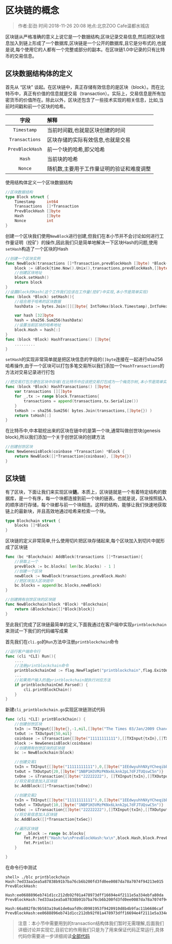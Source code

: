 # 区块链的概念

> 作者:彭劲  时间:2018-11-26 20:08 地点:北京ZOO Cafe温都水城店

区块链从严格准确的意义上说它是一个数据结构,区块记录交易信息,然后把区块信息加入到链上形成了一个数据库,区块链是一个公开的数据库,且它是分布式的,也就是说,每个使用它的人都有一个完整或部分的副本。在区块链1.0中记录的只有比特币的交易信息。

## 区块数据结构体的定义

首先从 “区块” 谈起。在区块链中，真正存储有效信息的是区块（block）。而在比特币中，真正有价值的信息就是交易（transaction）。实际上，交易信息是所有加密货币的价值所在。除此以外，区块还包含了一些技术实现的相关信息，比如,当前时间戳和前一个区块的哈希。

字段            | 解释
:----:          | :----
`Timestamp`     | 当前时间戳,也就是区块创建的时间
`Transactions`  | 区块存储的实际有效信息,也就是交易
`PrevBlockHash` | 前一个块的哈希,即父哈希
`Hash`          | 当前块的哈希
`Nonce`         | 随机数,主要用于工作量证明的验证和难度调整

使用结构体定义一个区块数据结构

```go
//区块数据结构
type Block struct {
	Timestamp     int64
	Transactions  []*Transaction
	PrevBlockHash []byte
	Hash          []byte
	Nonce         int
}
```

创建一个区块我们使用`NewBlock`进行创建,但我们在本小节并不会讨论如何进行工作量证明（挖矿）的操作,因此我们只是简单地解决一下区块Hash的问题,使用`setHash`构造了一个区块的Hash

```go
//创建一个区块实例
func NewBlock(transactions []*Transaction,prevBlockHash []byte) *Block{
	block := &Block{time.Now().Unix(),transactions,prevBlockHash,[]byte{},0}
	//创建区块地址
	block.setHash()
	return block
}
//设置Block的Hash(这个工作我们应该在工作量(挖矿)中实现,本小节是简单实现)
func (block *Block) setHash(){
	//组合用于哈希的区块数据
	hashData := bytes.Join([][]byte{ IntToHex(block.Timestamp),IntToHex(int64(block.Nonce)),block.HashTransactions(),block.PrevBlockHash},[]byte{})

	var hash [32]byte 
	hash = sha256.Sum256(hashData)
	//设置当前区块的哈希地址
	block.Hash = hash[:]
}
func (block *Block) HashTransactions() []byte{
    .........
}
```

`setHash`的实现非常简单就是把区块信息的字段的`[]byte`连接在一起进行sha256哈希操作,由于一个区块可以打包多笔交易所以我们添加一个`HashTransactions`的方法对交易记录进行打包

```go
//把交易打包方便在区块中存储(在比特币中应该把交易打包成为一个梅克尔树,本小节是简单实现)
func (block *Block) HashTransactions() []byte{
	var transactions [][]byte 
	for _,tx := range block.Transactions{
		transactions = append(transactions,tx.Serialize())
	}
	txHash := sha256.Sum256( bytes.Join(transactions,[]byte{}) )
	return txHash[:]
}
```

在比特币中,中本聪挖出来的区块在链中的是第一个块,通常叫做创世块(genesis block),所以我们添加一个关于创世区块的创建方法

```go
//创建创世区块
func NewGenesisBlock(coinbase *Transaction) *Block {
	return NewBlock([]*Transaction{coinbase}, []byte{})
}
```

## 区块链

有了区块，下面让我们来实现区块**链**。本质上，区块链就是一个有着特定结构的数据库，是一个有序，每一个块都连接到前一个块的链表。也就是说，区块按照插入的顺序进行存储，每个块都与前一个块相连。这样的结构，能够让我们快速地获取链上的最新块，并且高效地通过哈希来检索一个块。

```go
type Blockchain struct {
	blocks []*Block
}
```

区块链的定义非常简单,什么使用切片把区块存储起来,每个区块加入到切片中就形成了区块链

```go
func (bc *Blockchain) AddBlock(transactions []*Transaction){
	//获取上一个
	prevBlock := bc.blocks[ len(bc.blocks) - 1 ]
	//创建一个区块
	newBlock := NewBlock(transactions,prevBlock.Hash)
	//把区块加入区块链中
	bc.blocks = append(bc.blocks,newBlock)
}

//创建拥有创世区块的区块链
func NewBlockchain(block *Block) *Blockchain{
	return &Blockchain{[]*Block{block}}
}
```

至此我们完成了区块链最简单的定义,下面我通过在客户端中实现`printblockchain`来测试一下我们的代码编写成果

首先我们在`cli.go`的`Run`方法中注册`printblockchain`命令

```go
//运行客户端命令行
func (cli *CLI) Run(){
    ....
	//注册printblockchain命令
	printblockchainCmd := flag.NewFlagSet("printblockchain",flag.ExitOnError)
    ...
	//如果用户输入的是printblockchain就执行对应方法
	if printblockchainCmd.Parsed() {
		cli.printBlockChain()
	}
}
```

新建`cli_printblockchain.go`实现区块链测试代码

```go
func (cli *CLI) printBlockChain() {
	//创建创世区块
	txIn := TXInput{[]byte{},-1,nil,[]byte("The Times 03/Jan/2009 Chancellor on brink of second bailout for banks")}
	txOut := TXOutput{50,nil}
	coinbase := &Transaction{[]byte("11111111111"),[]TXInput{txIn},[]TXOutput{txOut}}
	block := NewGenesisBlock(coinbase)
	//创建拥有创世区块的区块链
	bc := NewBlockchain(block)

	//创建交易1
	txIn = TXInput{[]byte("11111111111"),0,[]byte("1EEdwyuhhNXyYCheqibbTDnZygZD4ypiop"),[]byte("pubkey")}
	txOut = TXOutput{20,[]byte("1NBP1H3VMzPKNx6Lknk2pL7dFJTUQswC5n")}
	txOne := &Transaction{[]byte("22222222"), []TXInput{txIn},[]TXOutput{txOut}}
	//将交易信息加入区块链
	bc.AddBlock([]*Transaction{txOne})
	
	//创建交易2
	txIn = TXInput{[]byte("11111111111"),0,[]byte("1EEdwyuhhNXyYCheqibbTDnZygZD4ypiop"),[]byte("pubkey")}
	txOut = TXOutput{10,[]byte("1NBP1H3VMzPKNx6Lknk2pL7dFJTUQswC5n")}
	txSec := &Transaction{[]byte("22222222"),[]TXInput{txIn},[]TXOutput{txOut}}
	//将交易信息加入区块链
	bc.AddBlock([]*Transaction{txSec})

	//遍历区块链
	for _,block := range bc.blocks{
		fmt.Printf("Hash:%x\nPrevBlockHash:%x\n",block.Hash,block.PrevBlockHash)
		fmt.Println()
	} 

}
```

在命令行中测试
```
shell> ./blc printblockchain
Hash:7ed33aa1ea5a87838b91b7ba76cb6b200fd3fd0ee0087da78a7074f94213e015
PrevBlockHash:

Hash:ee0688896eb741d1cc212db92f01a478973dff16694e4f2111e5a334ebfa80da
PrevBlockHash:7ed33aa1ea5a87838b91b7ba76cb6b200fd3fd0ee0087da78a7074f94213e015

Hash:66a882f8c9b583a19a61de0aafd9cd0981953f9420910d8b4b9fac11b6686caf
PrevBlockHash:ee0688896eb741d1cc212db92f01a478973dff16694e4f2111e5a334ebfa80da

```

> 注意：本小节中需要用到的transaction结构体我们暂时无需理解,后面我们详细讨论并实现它,目前它的作用我们只是为了用来保证代码正常运行,具体代码你需要进一步详细阅读[全部代码](https://github.com/pengjim520golang/blockchain-tutorial/tree/master/%E4%BB%A3%E5%B8%81%E5%BA%95%E5%B1%82%E5%AE%9E%E7%8E%B0/02.%E5%8C%BA%E5%9D%97%E9%93%BE%E6%95%B0%E6%8D%AE%E7%BB%93%E6%9E%84%E7%9A%84%E5%AE%9E%E7%8E%B0-1/src)